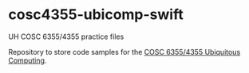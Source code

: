 # cosc4355-ubicomp-swift
UH COSC 6355/4355 practice files

Repository to store code samples for the [COSC 6355/4355 Ubiquitous Computing](https://cpl.uh.edu/index.php/courses/28-ubiquitous-computing).